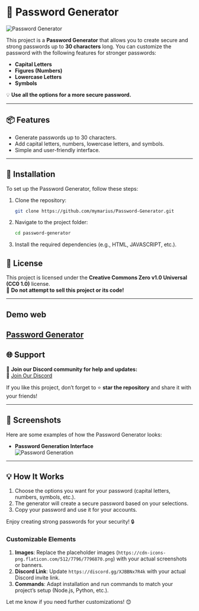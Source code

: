 # 🔐 Password Generator

![Password Generator](https://cdn-icons-png.flaticon.com/512/7796/7796870.png)

This project is a **Password Generator** that allows you to create secure and strong passwords up to **30 characters** long. You can customize the password with the following features for stronger passwords:

- **Capital Letters**  
- **Figures (Numbers)**  
- **Lowercase Letters**  
- **Symbols**

💡 **Use all the options for a more secure password.**

---

## 📦 Features
- Generate passwords up to 30 characters.
- Add capital letters, numbers, lowercase letters, and symbols.
- Simple and user-friendly interface.

---

## 🚀 Installation
To set up the Password Generator, follow these steps:

1. Clone the repository:
   ```bash
   git clone https://github.com/mymarius/Password-Generator.git
   ```

2. Navigate to the project folder:
   ```bash
   cd password-generator
   ```

3. Install the required dependencies (e.g., HTML, JAVASCRIPT, etc.).



## 🌟 License
This project is licensed under the **Creative Commons Zero v1.0 Universal (CC0 1.0)** license.  
📜 **Do not attempt to sell this project or its code!**

---

## Demo web
[Password Generator](https://password-generator1.glitch.me/)
---

## 🌐 Support
💬 **Join our Discord community for help and updates:**  
🔗 [Join Our Discord](https://discord.gg/XJBBNx7R4k)  

If you like this project, don’t forget to ⭐ **star the repository** and share it with your friends!

---

## 📸 Screenshots
Here are some examples of how the Password Generator looks:

- **Password Generation Interface**  
  ![Password Generation](https://cdn-icons-png.flaticon.com/512/7796/7796870.png)

---

## 💡 How It Works
1. Choose the options you want for your password (capital letters, numbers, symbols, etc.).
2. The generator will create a secure password based on your selections.
3. Copy your password and use it for your accounts.

Enjoy creating strong passwords for your security! 🔒


### **Customizable Elements**
1. **Images**: Replace the placeholder images (`https://cdn-icons-png.flaticon.com/512/7796/7796870.png`) with your actual screenshots or banners.
2. **Discord Link**: Update `https://discord.gg/XJBBNx7R4k` with your actual Discord invite link.
3. **Commands**: Adapt installation and run commands to match your project’s setup (Node.js, Python, etc.).

Let me know if you need further customizations! 😊
